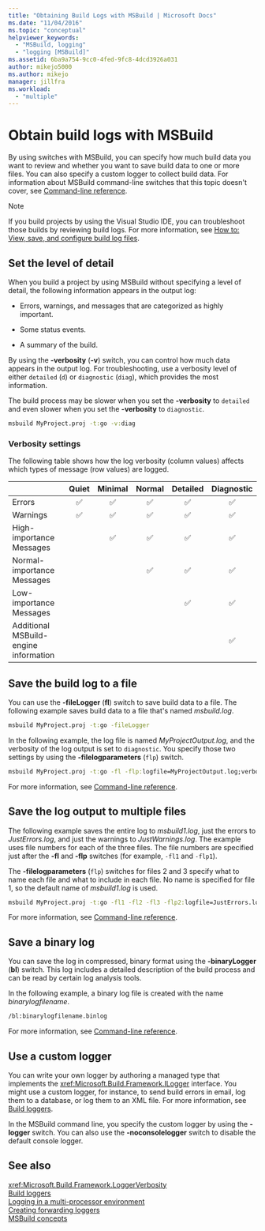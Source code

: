 ```yaml
---
title: "Obtaining Build Logs with MSBuild | Microsoft Docs"
ms.date: "11/04/2016"
ms.topic: "conceptual"
helpviewer_keywords: 
  - "MSBuild, logging"
  - "logging [MSBuild]"
ms.assetid: 6ba9a754-9cc0-4fed-9fc8-4dcd3926a031
author: mikejo5000
ms.author: mikejo
manager: jillfra
ms.workload: 
  - "multiple"
---
```

# Obtain build logs with MSBuild

By using switches with MSBuild, you can specify how much build data you want to review and whether you want to save build data to one or more files. You can also specify a custom logger to collect build data. For information about MSBuild command-line switches that this topic doesn't cover, see [Command-line reference](../msbuild/msbuild-command-line-reference.md).  
  
> [!NOTE]
> If you build projects by using the Visual Studio IDE, you can troubleshoot those builds by reviewing build logs. For more information, see [How to: View, save, and configure build log files](../ide/how-to-view-save-and-configure-build-log-files.md).
  
## Set the level of detail  

 When you build a project by using MSBuild without specifying a level of detail, the following information appears in the output log:  
  
- Errors, warnings, and messages that are categorized as highly important.  
  
- Some status events.  
  
- A summary of the build.  

By using the **-verbosity** (**-v**) switch, you can control how much data appears in the output log. For troubleshooting, use a verbosity level of either `detailed` (`d`) or `diagnostic` (`diag`), which provides the most information.  

The build process may be slower when you set the **-verbosity** to `detailed` and even slower when you set the **-verbosity** to `diagnostic`.  

```cmd
msbuild MyProject.proj -t:go -v:diag  
```  

### Verbosity settings

The following table shows how the log verbosity (column values) affects which types of message (row values) are logged.

|                                       | Quiet | Minimal | Normal | Detailed | Diagnostic |
|---------------------------------------|:-----:|:-------:|:------:|:--------:|:----------:|
| Errors                                |   ✅   |    ✅    |    ✅   |     ✅    |      ✅     |
| Warnings                              |   ✅   |    ✅    |    ✅   |     ✅    |      ✅     |
| High-importance Messages              |       |    ✅    |    ✅   |     ✅    |      ✅     |
| Normal-importance  Messages           |       |         |    ✅   |     ✅    |      ✅     |
| Low-importance  Messages              |       |         |        |     ✅    |      ✅     |
| Additional MSBuild-engine information |       |         |        |          |      ✅     |

## Save the build log to a file  

You can use the **-fileLogger** (**fl**) switch to save build data to a file. The following example saves build data to a file that's named *msbuild.log*.  

```cmd  
msbuild MyProject.proj -t:go -fileLogger  
```  

 In the following example, the log file is named *MyProjectOutput.log*, and the verbosity of the log output is set to `diagnostic`. You specify those two settings by using the **-filelogparameters** (`flp`) switch.  

```cmd  
msbuild MyProject.proj -t:go -fl -flp:logfile=MyProjectOutput.log;verbosity=diagnostic  
```  

 For more information, see [Command-line reference](../msbuild/msbuild-command-line-reference.md).  
  
## Save the log output to multiple files  

 The following example saves the entire log to *msbuild1.log*, just the errors to *JustErrors.log*, and just the warnings to *JustWarnings.log*. The example uses file numbers for each of the three files. The file numbers are specified just after the **-fl** and **-flp** switches (for example, `-fl1` and `-flp1`).  
  
 The **-filelogparameters** (`flp`) switches for files 2 and 3 specify what to name each file and what to include in each file. No name is specified for file 1, so the default name of *msbuild1.log* is used.  

```cmd  
msbuild MyProject.proj -t:go -fl1 -fl2 -fl3 -flp2:logfile=JustErrors.log;errorsonly -flp3:logfile=JustWarnings.log;warningsonly  
```  

 For more information, see [Command-line reference](../msbuild/msbuild-command-line-reference.md).  

## Save a binary log

You can save the log in compressed, binary format using the **-binaryLogger** (**bl**) switch. This log includes a detailed description of the build process and can be read by certain log analysis tools.

In the following example, a binary log file is created with the name *binarylogfilename*.

```cmd  
/bl:binarylogfilename.binlog
``` 

For more information, see [Command-line reference](../msbuild/msbuild-command-line-reference.md).  

## Use a custom logger  

 You can write your own logger by authoring a managed type that implements the <xref:Microsoft.Build.Framework.ILogger> interface. You might use a custom logger, for instance, to send build errors in email, log them to a database, or log them to an XML file. For more information, see [Build loggers](../msbuild/build-loggers.md).  
  
 In the MSBuild command line, you specify the custom logger by using the **-logger** switch. You can also use the **-noconsolelogger** switch to disable the default console logger.  
  
## See also  

 <xref:Microsoft.Build.Framework.LoggerVerbosity>   
 [Build loggers](../msbuild/build-loggers.md)   
 [Logging in a multi-processor environment](../msbuild/logging-in-a-multi-processor-environment.md)   
 [Creating forwarding loggers](../msbuild/creating-forwarding-loggers.md)   
 [MSBuild concepts](../msbuild/msbuild-concepts.md)
